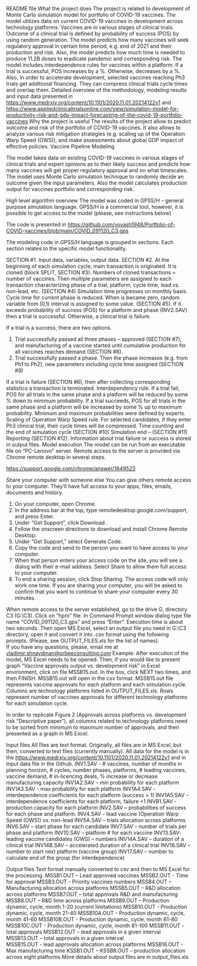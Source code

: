 
README file 
What the project does
The project is related to development of Monte Carlo simulation model for portfolio of COVID-19 vaccines. The model utilizes data on current COVID-19 vaccines in development across technology platforms. Vaccines are in various stages of clinical trials. Outcome of a clinical trial is defined by probability of success (POS) by using random generation. The model predicts how many vaccines will seek regulatory approval in certain time period, e.g. end of 2021 and their production and risk.  Also, the model predicts how much time is needed to produce 11.2B doses to eradicate pandemic and corresponding risk. The model includes interdependence rules for vaccines within a platform. If a trial is successful, POS increases by a %. Otherwise, decreases by a %. Also, in order to accelerate development, selected vaccines reaching Ph3 trials get additional financing. They can compress clinical trials cycle times and overlap them. 
Detailed overview of the methodology, modeling results and input data presented in https://www.medrxiv.org/content/10.1101/2020.11.01.20214122v1
and https://www.appliedclinicaltrialsonline.com/view/simulation-model-for-productivity-risk-and-gdp-impact-forecasting-of-the-covid-19-portfolio-vaccines
Why the project is useful
The results of the project allow to predict outcome and risk of the portfolio of COVID-19 vaccines. It also allows to analyze various risk mitigation strategies (e.g. scaling up of the Operation Warp Speed (OWS)), and make assessments about global GDP impact of effective policies. 
Vaccine Pipeline Modeling

The model takes data on existing COVID-19 vaccines in various stages of clinical trials and expert opinions as to their likely success and predicts how many vaccines will get proper regulatory approval and on what timescales. The model uses Monte Carlo simulation technique to randomly decide an outcome given the input parameters. Also the model calculates production output for vaccines portfolio and corresponding risk. 

High level algorithm overview
The model was coded in GPSS/H – general purpose simulation language. GPSS/H is a commercial tool, however, it is possible to get access to the model (please, see instructions below)

The code is presented in 
https://github.com/vovash1948/Portfolio-of-COVID-vaccines/blob/main/COVID_091120_C3.gps

The modeling code in GPSS/H language is grouped in sections. Each section relates to the specific model functionality. 

SECTION #1. Input data, variables, output data. 
SECTION #2. At the beginning of each simulation cycle, main transaction is originated. It is cloned (block SPLIT, SECTION #3). Numbers of cloned transactions = number of vaccines. Then multiple parameters are assigned to each transaction characterizing phase of a trial, platform, cycle time, lead vs. non-lead, etc. (SECTION #4)
Simulation time progresses on monthly basis. Cycle time for current phase is reduced. When is became zero, random variable from (0,1) interval is assigned to some value. (SECTION #5). If it exceeds probability of success (POS) for a platform and phase (INV2.SAV) then a trial is successful. Otherwise, a clinical trial is failure. 

If a trial is a success, there are two options. 

1.	Trial successfully passed all three phases – approved (SECTION #7), and manufacturing of a vaccine started until cumulative production for all vaccines reaches demand (SECTION #8).
2.	Trial successfully passed a phase. Then the phase increases (e.g. from Ph1 to Ph2), new parameters including cycle time assigned (SECTION #9)

If a trial is failure (SECTION #6), then after collecting corresponding statistics a transaction is terminated. 
Interdependency rule.  If a trial fail, POS for all trials in the same phase and a platform will be reduced by some % down to minimum probability. If a trial succeeds, POS for all trials in the same phase and a platform will be increased by some % up to maximum probability. Minimum and maximum probabilities were defined by experts. 
Scaling of Operation Warp Speed rule. For selected candidates, if they enter Ph3 clinical trial, their cycle times will be compressed. 
Time counting and the end of simulation cycle (SECTION #10)
Simulation end – (SECTION #11) 
Reporting (SECTION #12). Information about trial failure or success is stored in output files.
Model execution
The model can be run from an executable file on “PC-Lenovo” server. Remote access to the server is provided via Chrome remote desktop in several steps. 

https://support.google.com/chrome/answer/1649523

Share your computer with someone else
You can give others remote access to your computer. They’ll have full access to your apps, files, emails, documents and history.
1.	On your computer, open Chrome.
2.	In the address bar at the top, type remotedesktop.google.com/support, and press Enter.
3.	Under “Get Support”, click Download  .
4.	Follow the onscreen directions to download and install Chrome Remote Desktop.
5.	Under “Get Support,” select Generate Code.  
6.	Copy the code and send to the person you want to have access to your computer.
7.	When that person enters your access code on the site, you will see a dialog with their e-mail address. Select Share to allow them full access to your computer.
8.	To end a sharing session, click Stop Sharing.
The access code will only work one time. If you are sharing your computer, you will be asked to confirm that you want to continue to share your computer every 30 minutes.

When remote access to the server established, go to the drive G, directory C3 (G:\C3). Click on “hpro” file. In Command Prompt window dialog type file name “COVID_091120_C3.gps” and press “Enter”. Execution time is about two seconds. Then open MS Excel, select an output file you need in G:\C3 directory, open it and convert it into .csv format using the following prompts. (Please, see OUTPUT_FILES.xls for the list of names).  
If you have any questions, please, email me at vladimir.shnaydman@orbeeconsulting.com 
Example: After execution of the model, MS Excel needs to be opened. Then, if you would like to present graph “Vaccine approvals output vs. development risk” in Excel environment, click on file MSSB15.out. In the box, click NEXT two times, and then FINISH. MSSB15.out will open in the csv format. MSSB15.out file represents vaccine approvals for each platform and each simulation cycle. Columns are technology platforms listed in OUTPUT_FILES.xls. Rows represent number of vaccines approvals for different technology platforms for each simulation cycle. 

In order to replicate Figure 2 (Approvals across platforms vs. development risk “Descriptive paper”), all columns related to technology platforms need to be sorted from minimum to maximum number of approvals, and then presented as a graph in MS Excel.  







Input files
All files are text format. Originally, all files are in MS Excel, but then, converted to text files (currently manually). All data for the model is in the https://www.medrxiv.org/content/10.1101/2020.11.01.20214122v1
and in Input data file in the Github. 
INV1.SAV   - # vaccines, number of months in planning horizon,  # cycles, number phases, platforms, # leading vaccines, vaccine demand, # in-licencing deals, % increase or decrease manufacturing capacity
INV1A2.SAV – min probability for each platform
INV1A3.SAV - max probability for each platform
INV1A4.SAV - interdependence coefficients for each platform (success > 1)
INV1A5.SAV - interdependence coefficients for each platform, failure <1
INVB1.SAV - production capacity for each platform
INV2.SAV – probabilities of success for each phase and platform. 
INV4.SAV - lead vaccine (Operation Warp Speed (OWS)) vs. non-lead
INV5A.SAV – trials allocation across platforms
INV6.SAV – start phase for each candidate
INV7.SAV – number of trials per phase and platform
INV10.SAV – platform # for each vaccine
INV13.SAV- leading vaccine candidates (OWS) – numbers
INV14A.SAV – duration of a clinical trial
INV14B.SAV – accelerated duration of a clinical trial
INV16.SAV – number to start next platform (vaccine group)
INV17.SAV – number to calculate end of the group (for interdependence) 

Output files
Text format manually converted to csv and then to MS Excel for the processing. 
MSSB1.OUT – Lead approved vaccines
MSSB2.OUT - Time for approval
MSSB3.OUT - Priority vaccines numbers
MSSB4.OUT – Manufacturing allocation across platforms
MSSB5.OUT – R&D allocation across platforms
MSSB7.OUT – total approvals R&D and manufacturing
MSSB8.OUT – R&D time across platforms
MSSB9.OUT – Production dynamic, cycle, month 1-20 (current limitations) 
MSSB10.OUT - Production dynamic, cycle, month 21-40
MSSB10A.OUT 	- Production dynamic, cycle, month 41-60
MSSB10B.OUT 	- Production dynamic, cycle, month 61-80
MSSB10C.OUT 	- Production dynamic, cycle, month 81-100
MSSB11.OUT - total approvals
MSSB12.OUT – lead approvals in a given interval		
MSSB13.OUT – total approvals in a given interval		
MSSB15.OUT - lead approvals allocation across platforms
MSSB16.OUT - Max manufacturing time
KSSB1.OUT – KSSB8.OUT – production allocation across eight platforms
More details about output files are in output_files.xls 




